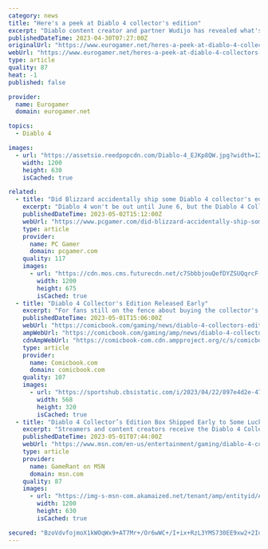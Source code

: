 ```yaml
---
category: news
title: "Here's a peek at Diablo 4 collector's edition"
excerpt: "Diablo content creator and partner Wudijo has revealed what's included in the Diablo 4 Collector's Edition. Wudijo ..."
publishedDateTime: 2023-04-30T07:27:00Z
originalUrl: "https://www.eurogamer.net/heres-a-peek-at-diablo-4-collectors-edition"
webUrl: "https://www.eurogamer.net/heres-a-peek-at-diablo-4-collectors-edition"
type: article
quality: 87
heat: -1
published: false

provider:
  name: Eurogamer
  domain: eurogamer.net

topics:
  - Diablo 4

images:
  - url: "https://assetsio.reedpopcdn.com/Diablo-4_EJKp8QW.jpg?width=1200&height=630&fit=crop&enable=upscale&auto=webp"
    width: 1200
    height: 630
    isCached: true

related:
  - title: "Did Blizzard accidentally ship some Diablo 4 collector's editions a month early? Uh, maybe"
    excerpt: "Diablo 4 won't be out until June 6, but the Diablo 4 Collector's Edition seems to have slipped out early: More than a month ahead of its scheduled release, it's already in the hands of some ..."
    publishedDateTime: 2023-05-02T15:12:00Z
    webUrl: "https://www.pcgamer.com/did-blizzard-accidentally-ship-some-diablo-4-collectors-editions-a-month-early-uh-maybe/"
    type: article
    provider:
      name: PC Gamer
      domain: pcgamer.com
    quality: 117
    images:
      - url: "https://cdn.mos.cms.futurecdn.net/c7SbbbjouQefDYZSUQqrcF-1200-80.jpg"
        width: 1200
        height: 675
        isCached: true
  - title: "Diablo 4 Collector's Edition Released Early"
    excerpt: "For fans still on the fence about buying the collector's edition, the video gives a much closer look at its contents. Notably, it does not contain the game itself, which is likely why Blizzard had no ..."
    publishedDateTime: 2023-05-01T15:06:00Z
    webUrl: "https://comicbook.com/gaming/news/diablo-4-collectors-edition-early-release-blizzard/"
    ampWebUrl: "https://comicbook.com/gaming/amp/news/diablo-4-collectors-edition-early-release-blizzard/"
    cdnAmpWebUrl: "https://comicbook-com.cdn.ampproject.org/c/s/comicbook.com/gaming/amp/news/diablo-4-collectors-edition-early-release-blizzard/"
    type: article
    provider:
      name: Comicbook.com
      domain: comicbook.com
    quality: 107
    images:
      - url: "https://sportshub.cbsistatic.com/i/2023/04/22/897e4d2e-4754-4b5c-9696-4021029c4d85/new-games-out-this-month.png?width=568&height=320"
        width: 568
        height: 320
        isCached: true
  - title: "Diablo 4 Collector’s Edition Box Shipped Early to Some Lucky Gamers"
    excerpt: "Streamers and content creators receive the Diablo 4 Collector's Box over a month before its release as Blizzard continues in its marketing push."
    publishedDateTime: 2023-05-01T07:44:00Z
    webUrl: "https://www.msn.com/en-us/entertainment/gaming/diablo-4-collector-s-edition-box-shipped-early-to-some-lucky-gamers/ar-AA1aAP2Z"
    type: article
    provider:
      name: GameRant on MSN
      domain: msn.com
    quality: 87
    images:
      - url: "https://img-s-msn-com.akamaized.net/tenant/amp/entityid/AA1aATNQ.img?h=630&w=1200&m=6&q=60&o=t&l=f&f=jpg&x=587&y=308"
        width: 1200
        height: 630
        isCached: true

secured: "BzoVdvfojmoX1kWOqWx9+AT7Mr+/Or6wWC+/I+ix+RzL3YMS730EE9xw2+2IuZRb1w9kzcBi1yNqPrAqonkRmEL3cm08KqVWnTFftAaWVaF8gTlVzGP4M7yt02EF2rT+UnFLmFWHzd8UL8swuq9A3ZUhvQTcFhQc1+OyaoQKnSnmTvSmmbKOcBvJu3kiPTO2ntaw5rzCkjQNQq2qdpeIKxT2io/1q+VZz9DeLg5yCE1a0f3GHa3J8zNUM0mrFQuK9YiO6f3350QLGfDoVUnOSLHllv2jG/ud2/KU16WCwoCJ+ujF9BFkLnow4V/hRRBQX/coc6rbyl5F37wtk4gzPXdfOtEVKenJZvWlrO1Z7E4=;NhsNQMDyLRVs5wo2qvJxWA=="
---
```


